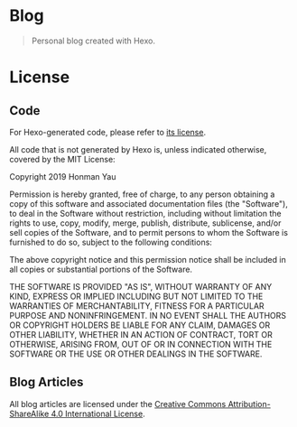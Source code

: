 # Blog

> Personal blog created with Hexo.

# License

## Code

For Hexo-generated code, please refer to [its license](https://github.com/hexojs/hexo/blob/master/LICENSE).

All code that is not generated by Hexo is, unless indicated otherwise, covered by the MIT License:

Copyright 2019 Honman Yau

Permission is hereby granted, free of charge, to any person obtaining a copy of this software and associated documentation files (the "Software"), to deal in the Software without restriction, including without limitation the rights to use, copy, modify, merge, publish, distribute, sublicense, and/or sell copies of the Software, and to permit persons to whom the Software is furnished to do so, subject to the following conditions:

The above copyright notice and this permission notice shall be included in all copies or substantial portions of the Software.

THE SOFTWARE IS PROVIDED "AS IS", WITHOUT WARRANTY OF ANY KIND, EXPRESS OR IMPLIED INCLUDING BUT NOT LIMITED TO THE WARRANTIES OF MERCHANTABILITY, FITNESS FOR A PARTICULAR PURPOSE AND NONINFRINGEMENT. IN NO EVENT SHALL THE AUTHORS OR COPYRIGHT HOLDERS BE LIABLE FOR ANY CLAIM, DAMAGES OR OTHER LIABILITY, WHETHER IN AN ACTION OF CONTRACT, TORT OR OTHERWISE, ARISING FROM, OUT OF OR IN CONNECTION WITH THE SOFTWARE OR THE USE OR OTHER DEALINGS IN THE SOFTWARE.

## Blog Articles

All blog articles are licensed under the
[Creative Commons Attribution-ShareAlike 4.0 International License](https://creativecommons.org/licenses/by-sa/4.0/).
